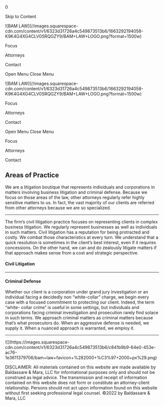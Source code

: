 0

Skip to Content

![BAM LAW](//images.squarespace-
cdn.com/content/v1/6323d31726a4c549873513b6/1663292194058-K9K4G4XG4CLV0SRQGZY9/BAM+LAW+LOGO.png?format=1500w)

Focus

Attorneys

Contact

Open Menu Close Menu

![BAM LAW](//images.squarespace-
cdn.com/content/v1/6323d31726a4c549873513b6/1663292194058-K9K4G4XG4CLV0SRQGZY9/BAM+LAW+LOGO.png?format=1500w)

Focus

Attorneys

Contact

Open Menu Close Menu

Focus

Attorneys

Contact

## Areas of Practice

We are a litigation boutique that represents individuals and corporations in
matters involving business litigation and criminal defense.  Because we focus
on those areas of the law, other attorneys regularly refer highly sensitive
matters to us. In fact, the vast majority of our clients are referred from
other attorneys because we are so specialized.

* * *

The firm’s civil litigation practice focuses on representing clients in
complex business litigation. We regularly represent businesses as well as
individuals in such matters. Civil litigation has a reputation for being
protracted and costly. We combat those characteristics at every turn. We
understand that a quick resolution is sometimes in the client’s best interest,
even if it requires concessions. On the other hand, we can and do zealously
litigate matters if that approach makes sense from a cost and strategic
perspective.

#### **Civil Litigation**

* * *

#### **Criminal Defense**

Whether our client is a corporation under grand jury investigation or an
individual facing a decidedly non “white-collar” charge, we begin every case
with a focused commitment to protecting our client. Indeed, the term “white-
collar crime” is useful in some settings, but individuals and corporations
facing criminal investigation and prosecution rarely find solace in such
terms. We approach criminal matters as criminal matters because that’s what
prosecutors do. When an aggressive defense is needed, we supply it. When a
nuanced approach is warranted, we employ it.

* * *

![](https://images.squarespace-
cdn.com/content/v1/6323d31726a4c549873513b6/c841b9b9-64e0-453e-ac76-1e3611379706/bam+law+favicon+%282000+%C3%97+2000+px%29.png)

DISCLAIMER: All materials contained on this website are made available by
Baldassare & Mara, LLC for informational purposes only and should not be
construed as legal advice. The transmission and receipt of information
contained on this website does not form or constitute an attorney-client
relationship. Persons should not act upon information found on this website
without first seeking professional legal counsel. ©2022 by Baldassare & Mara,
LLC

